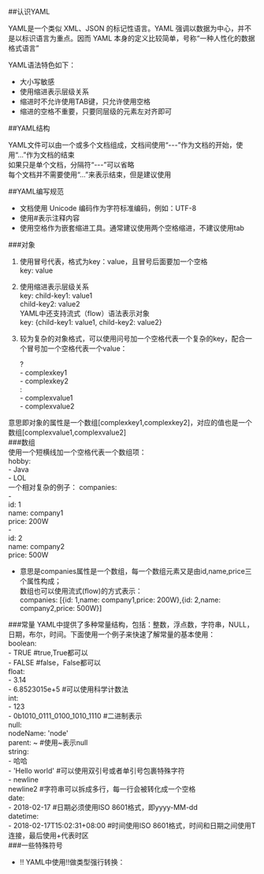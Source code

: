 ##认识YAML

YAML是一个类似 XML、JSON 的标记性语言。YAML 强调以数据为中心，并不是以标识语言为重点。因而 YAML 本身的定义比较简单，号称“一种人性化的数据格式语言”

YAML语法特色如下：  
* 大小写敏感  
* 使用缩进表示层级关系
* 缩进时不允许使用TAB键，只允许使用空格  
* 缩进的空格不重要，只要同层级的元素左对齐即可


##YAML结构  

YAML文件可以由一个或多个文档组成，文档间使用“---”作为文档的开始，使用“...”作为文档的结束  
如果只是单个文档，分隔符“---”可以省略  
每个文档并不需要使用“...”来表示结束，但是建议使用  

##YAML编写规范    
* 文档使用 Unicode 编码作为字符标准编码，例如：UTF-8  
* 使用#表示注释内容  
* 使用空格作为嵌套缩进工具。通常建议使用两个空格缩进，不建议使用tab

###对象  
1. 使用冒号代表，格式为key：value，且冒号后面要加一个空格  
key: value  
2. 使用缩进表示层级关系  
key:
    child-key1: value1  
    child-key2: value2   
YAML中还支持流式（flow）语法表示对象  
key: {child-key1: value1, child-key2: value2}   
 
3. 较为复杂的对象格式，可以使用问号加一个空格代表一个复杂的key，配合一个冒号加一个空格代表一个value：  

   ?  
         - complexkey1  
        - complexkey2  
   :  
        - complexvalue1  
        - complexvalue2  
  
意思即对象的属性是一个数组[complexkey1,complexkey2]，对应的值也是一个数组[complexvalue1,complexvalue2]  
###数组  
使用一个短横线加一个空格代表一个数组项：  
   hobby:  
        - Java  
        - LOL  
一个相对复杂的例子：
companies:  
        -  
        id: 1  
        name: company1  
        price: 200W  
        -  
        id: 2  
        name: company2  
        price: 500W  
* 意思是companies属性是一个数组，每一个数组元素又是由id,name,price三个属性构成；  
数组也可以使用流式(flow)的方式表示：  
companies: [{id: 1,name: company1,price: 200W},{id: 2,name: company2,price: 500W}]  

###常量
YAML中提供了多种常量结构，包括：整数，浮点数，字符串，NULL，日期，布尔，时间。下面使用一个例子来快速了解常量的基本使用：  
        boolean:   
            - TRUE    #true,True都可以  
            - FALSE  #false，False都可以  
        float:  
            - 3.14  
            - 6.8523015e+5  #可以使用科学计数法  
        int:  
            - 123  
            - 0b1010_0111_0100_1010_1110    #二进制表示  
        null:  
            nodeName: 'node'  
            parent: ~  #使用~表示null  
        string:  
            - 哈哈  
            - 'Hello world'  #可以使用双引号或者单引号包裹特殊字符  
            - newline  
            newline2    #字符串可以拆成多行，每一行会被转化成一个空格  
        date:  
            - 2018-02-17    #日期必须使用ISO 8601格式，即yyyy-MM-dd  
        datetime:   
             -  2018-02-17T15:02:31+08:00    #时间使用ISO 8601格式，时间和日期之间使用T连接，最后使用+代表时区  
###一些特殊符号
* !! YAML中使用!!做类型强行转换：
        